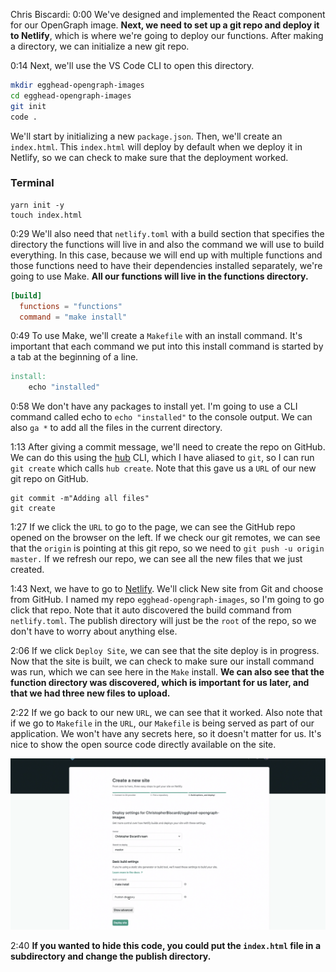 Chris Biscardi: 0:00 We've designed and implemented the React component for our OpenGraph image. **Next, we need to set up a git repo and deploy it to Netlify**, which is where we're going to deploy our functions. After making a directory, we can initialize a new git repo.

0:14 Next, we'll use the VS Code CLI to open this directory.

```bash
mkdir egghead-opengraph-images
cd egghead-opengraph-images
git init
code .
```

We'll start by initializing a new `package.json`. Then, we'll create an `index.html`. This `index.html` will deploy by default when we deploy it in Netlify, so we can check to make sure that the deployment worked.

### Terminal

```
yarn init -y
touch index.html
```

0:29 We'll also need that `netlify.toml` with a build section that specifies the directory the functions will live in and also the command we will use to build everything. In this case, because we will end up with multiple functions and those functions need to have their dependencies installed separately, we're going to use Make. **All our functions will live in the functions directory.**

```toml
[build]
  functions = "functions"
  command = "make install"
```

0:49 To use Make, we'll create a `Makefile` with an install command. It's important that each command we put into this install command is started by a tab at the beginning of a line.

```Makefile
install:
	echo "installed"
```

0:58 We don't have any packages to install yet. I'm going to use a CLI command called echo to `echo "installed"` to the console output. We can also `ga *` to add all the files in the current directory.

1:13 After giving a commit message, we'll need to create the repo on GitHub. We can do this using the [hub](https://hub.github.com) CLI, which I have aliased to `git`, so I can run `git create` which calls `hub create`. Note that this gave us a `URL` of our new git repo on GitHub.

```
git commit -m"Adding all files"
git create
```

1:27 If we click the `URL` to go to the page, we can see the GitHub repo opened on the browser on the left. If we check our git remotes, we can see that the `origin` is pointing at this git repo, so we need to `git push -u origin master.` If we refresh our repo, we can see all the new files that we just created.

1:43 Next, we have to go to [Netlify](https://www.netlify.com). We'll click New site from Git and choose from GitHub. I named my repo `egghead-opengraph-images`, so I'm going to go click that repo. Note that it auto discovered the build command from `netlify.toml`. The publish directory will just be the `root` of the repo, so we don't have to worry about anything else.

2:06 If we click `Deploy Site`, we can see that the site deploy is in progress. Now that the site is built, we can check to make sure our install command was run, which we can see here in the `Make` install. **We can also see that the function directory was discovered, which is important for us later, and that we had three new files to upload.**

2:22 If we go back to our new `URL`, we can see that it worked. Also note that if we go to `Makefile` in the `URL`, our `Makefile` is being served as part of our application. We won't have any secrets here, so it doesn't matter for us. It's nice to show the open source code directly available on the site.

![Netlify](../images/03-images/03-netlify-build.png)

2:40 **If you wanted to hide this code, you could put the `index.html` file in a subdirectory and change the publish directory.**

